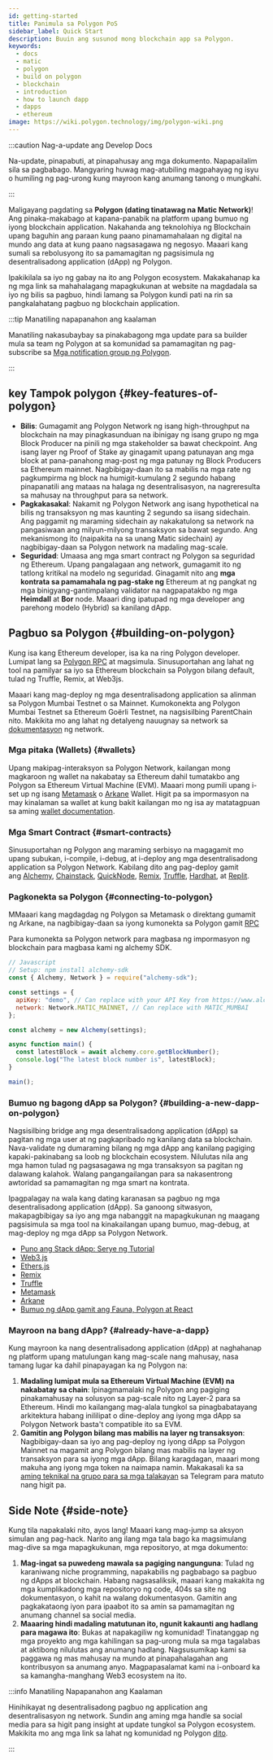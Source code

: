 ```yaml
---
id: getting-started
title: Panimula sa Polygon PoS
sidebar_label: Quick Start
description: Buuin ang susunod mong blockchain app sa Polygon.
keywords:
  - docs
  - matic
  - polygon
  - build on polygon
  - blockchain
  - introduction
  - how to launch dapp
  - dapps
  - ethereum
image: https://wiki.polygon.technology/img/polygon-wiki.png
---
```


:::caution Nag-a-update ang Develop Docs

Na-update, pinapabuti, at pinapahusay ang mga dokumento. Napapailalim sila sa pagbabago. Mangyaring huwag mag-atubiling magpahayag ng isyu o humiling ng pag-urong kung mayroon kang anumang tanong o mungkahi.

:::

Maligayang pagdating sa **Polygon (dating tinatawag na Matic Network)**! Ang pinaka-makabago at kapana-panabik na platform upang bumuo ng iyong blockchain application. Nakahanda ang teknolohiya ng Blockchain upang baguhin ang paraan kung paano pinamamahalaan ng digital na mundo ang data at kung paano nagsasagawa ng negosyo. Maaari kang sumali sa rebolusyong ito sa pamamagitan ng pagsisimula ng desentralisadong application (dApp) ng Polygon.

Ipakikilala sa iyo ng gabay na ito ang Polygon ecosystem. Makakahanap ka ng mga link sa mahahalagang mapagkukunan at website na magdadala sa iyo ng bilis sa pagbuo, hindi lamang sa Polygon kundi pati na rin sa pangkalahatang pagbuo ng blockchain application.

:::tip Manatiling napapanahon ang kaalaman

Manatiling nakasubaybay sa pinakabagong mga update para sa builder mula sa team ng Polygon
at sa komunidad sa pamamagitan ng pag-subscribe sa
[<ins>Mga notification group ng Polygon</ins>](https://polygon.technology/notifications/).

:::

## key Tampok polygon {#key-features-of-polygon}

- **Bilis**: Gumagamit ang Polygon Network ng isang high-throughput na blockchain na may pinagkasunduan na ibinigay ng isang grupo ng mga Block Producer na pinili ng mga stakeholder sa bawat checkpoint. Ang isang layer ng Proof of Stake ay ginagamit upang patunayan ang mga block at pana-panahong mag-post ng mga patunay ng Block Producers sa Ethereum mainnet. Nagbibigay-daan ito sa mabilis na mga rate ng pagkumpirma ng block na humigit-kumulang 2 segundo habang pinapanatili ang mataas na halaga ng desentralisasyon, na nagreresulta sa mahusay na throughput para sa network.
- **Pagkakasakal**: Nakamit ng Polygon Network ang isang hypothetical na bilis ng transaksyon ng mas kaunting 2 segundo sa iisang sidechain. Ang paggamit ng maraming sidechain ay nakakatulong sa network na pangasiwaan ang milyun-milyong transaksyon sa bawat segundo. Ang mekanismong ito (naipakita na sa unang Matic sidechain) ay nagbibigay-daan sa Polygon network na madaling mag-scale.
- **Seguridad**: Umaasa ang mga smart contract ng Polygon sa seguridad ng Ethereum. Upang pangalagaan ang network, gumagamit ito ng tatlong kritikal na modelo ng seguridad. Ginagamit nito ang **mga kontrata sa pamamahala ng pag-stake ng** Ethereum at ng  pangkat ng mga binigyang-gantimpalang validator na nagpapatakbo ng mga **Heimdall** at **Bor** node. Maaari ding ipatupad ng mga developer ang parehong modelo (Hybrid) sa kanilang dApp.

## Pagbuo sa Polygon {#building-on-polygon}

Kung isa kang Ethereum developer, isa ka na ring Polygon developer. Lumipat lang sa [Polygon RPC](https://polygon-rpc.com/) at magsimula. Sinusuportahan ang lahat ng tool na pamilyar sa iyo sa Ethereum blockchain sa Polygon bilang default, tulad ng Truffle, Remix, at Web3js.

Maaari kang mag-deploy ng mga desentralisadong application sa alinman sa Polygon Mumbai Testnet o sa Mainnet. Kumokonekta ang Polygon Mumbai Testnet sa Ethereum Goërli Testnet, na nagsisilbing ParentChain nito. Makikita mo ang lahat ng detalyeng nauugnay sa network sa [dokumentasyon](https://github.com/maticnetwork/matic-docs/blob/master/docs/operate/network.md) ng network.

### Mga pitaka (Wallets)  {#wallets}

Upang makipag-interaksyon sa Polygon Network, kailangan mong magkaroon ng wallet na nakabatay sa Ethereum dahil tumatakbo ang Polygon sa Ethereum Virtual Machine (EVM). Maaari mong pumili upang i-set up ng isang [Metamask](https://github.com/maticnetwork/matic-docs/blob/master/docs/develop/metamask/overview.md) o [Arkane](https://github.com/maticnetwork/matic-docs/blob/master/docs/develop/wallets/arkane/intro_arkane.md) Wallet. Higit pa sa impormasyon na may kinalaman sa wallet at kung bakit kailangan mo ng isa ay matatagpuan sa aming [wallet documentation](https://docs.polygon.technology/docs/develop/wallets/getting-started).

### Mga Smart Contract {#smart-contracts}

Sinusuportahan ng Polygon ang maraming serbisyo na magagamit mo upang subukan, i-compile, i-debug, at i-deploy ang mga desentralisadong application sa Polygon Network. Kabilang dito ang pag-deploy gamit ang [Alchemy](https://github.com/maticnetwork/matic-docs/blob/master/docs/develop/alchemy.md), [Chainstack](https://github.com/maticnetwork/matic-docs/blob/master/docs/develop/chainstack.md), [QuickNode](https://github.com/maticnetwork/matic-docs/blob/master/docs/develop/quicknode.md), [Remix](https://github.com/maticnetwork/matic-docs/blob/master/docs/develop/remix.md), [Truffle](https://github.com/maticnetwork/matic-docs/blob/master/docs/develop/truffle.md), [Hardhat](https://github.com/maticnetwork/matic-docs/blob/master/docs/develop/hardhat.md), at [Replit](https://github.com/maticnetwork/matic-docs/blob/master/docs/develop/replit.md).

### Pagkonekta sa Polygon {#connecting-to-polygon}

MMaaari kang magdagdag ng Polygon sa Metamask o direktang gumamit ng Arkane, na nagbibigay-daan sa iyong kumonekta sa Polygon gamit [RPC](https://docs.polygon.technology/docs/develop/metamask/config-polygon-on-metamask/)

Para kumonekta sa Polygon network para magbasa ng impormasyon ng blockchain para magbasa kami ng alchemy SDK.

```js
// Javascript
// Setup: npm install alchemy-sdk
const { Alchemy, Network } = require("alchemy-sdk");

const settings = {
  apiKey: "demo", // Can replace with your API Key from https://www.alchemy.com
  network: Network.MATIC_MAINNET, // Can replace with MATIC_MUMBAI
};

const alchemy = new Alchemy(settings);

async function main() {
  const latestBlock = await alchemy.core.getBlockNumber();
  console.log("The latest block number is", latestBlock);
}

main();
```

### Bumuo ng bagong dApp sa Polygon? {#building-a-new-dapp-on-polygon}

Nagsisilbing bridge ang mga desentralisadong application (dApp) sa pagitan ng mga user at ng pagkapribado ng kanilang data sa blockchain. Nava-validate ng dumaraming bilang ng mga dApp ang kanilang pagiging kapaki-pakinabang sa loob ng blockchain ecosystem. Nilulutas nila ang mga hamon tulad ng pagsasagawa ng mga transaksyon sa pagitan ng dalawang kalahok. Walang pangangailangan para sa nakasentrong awtoridad sa pamamagitan ng mga smart na kontrata.

Ipagpalagay na wala kang dating karanasan sa pagbuo ng mga desentralisadong application (dApp). Sa ganoong sitwasyon, makapagbibigay sa iyo ang mga nabanggit na mapagkukunan ng maagang pagsisimula sa mga tool na kinakailangan upang bumuo, mag-debug, at mag-deploy ng mga dApp sa Polygon Network.

- [Puno ang Stack dApp: Serye ng Tutorial](https://kauri.io/full-stack-dapp-tutorial-series/5b8e401ee727370001c942e3/c)
- [Web3.js](https://www.dappuniversity.com/articles/web3-js-intro)
- [Ethers.js](https://docs.ethers.io/v5/)
- [Remix](https://docs.polygon.technology/docs/develop/remix/)
- [Truffle](https://docs.polygon.technology/docs/develop/truffle)
- [Metamask](https://docs.polygon.technology/docs/develop/metamask/overview)
- [Arkane](https://docs.polygon.technology/docs/develop/wallets/arkane/intro)
- [Bumuo ng dApp gamit ang Fauna, Polygon at React](https://docs.polygon.technology/docs/develop/dapp-fauna-polygon-react)

### Mayroon na bang dApp? {#already-have-a-dapp}

Kung mayroon ka nang desentralisadong application (dApp) at naghahanap ng platform upang matulungan kang mag-scale nang mahusay, nasa tamang lugar ka dahil pinapayagan ka ng Polygon na:

1. **Madaling lumipat mula sa Ethereum Virtual Machine (EVM) na nakabatay sa chain**: Ipinagmamalaki ng Polygon ang pagiging pinakamahusay na solusyon sa pag-scale nito ng Layer-2 para sa Ethereum. Hindi mo kailangang mag-alala tungkol sa pinagbabatayang arkitektura habang inililipat o dine-deploy ang iyong mga dApp sa Polygon Network basta't compatible ito sa EVM.
2. **Gamitin ang Polygon bilang mas mabilis na layer ng transaksyon**: Nagbibigay-daan sa iyo ang pag-deploy ng iyong dApp sa Polygon Mainnet na magamit ang Polygon bilang mas mabilis na layer ng transaksyon para sa iyong mga dApp. Bilang karagdagan, maaari mong makuha ang iyong mga token na naimapa namin. Makakasali ka sa [aming teknikal na grupo para sa mga talakayan](http://bit.ly/matic-technical-group) sa Telegram para matuto nang higit pa.

## Side Note {#side-note}

Kung tila napakalaki nito, ayos lang! Maaari kang mag-jump sa aksyon simulan ang pag-hack. Narito ang ilang mga tala bago ka magsimulang mag-dive sa mga mapagkukunan, mga repositoryo, at mga dokumento:

1. **Mag-ingat sa puwedeng mawala sa pagiging nangunguna**: Tulad ng karaniwang niche programming, napakabilis ng pagbabago sa pagbuo ng dApps at blockchain. Habang nagsasaliksik, maaari kang makakita ng mga kumplikadong mga repositoryo ng code, 404s sa site ng dokumentasyon, o kahit na walang dokumentasyon. Gamitin ang pagkakataong iyon para ipaabot ito sa amin sa pamamagitan ng anumang channel sa social media.
2. **Maaaring hindi madaling matutunan ito, ngunit kakaunti ang hadlang para magawa ito**: Bukas at napakagiliw ng komunidad! Tinatanggap ng mga proyekto ang mga kahilingan sa pag-urong mula sa mga tagalabas at aktibong nilulutas ang anumang hadlang. Nagsusumikap kami sa paggawa ng mas mahusay na mundo at pinapahalagahan ang kontribusyon sa anumang anyo. Magpapasalamat kami na i-onboard ka sa kamangha-manghang Web3 ecosystem na ito.

:::info Manatiling Napapanahon ang Kaalaman

Hinihikayat ng desentralisadong pagbuo ng application ang desentralisasyon ng network. Sundin ang aming mga handle sa social media para sa higit pang insight at update tungkol sa Polygon ecosystem. Makikita mo ang mga link sa lahat ng komunidad ng Polygon [dito](https://polygon.technology/community/).

:::
